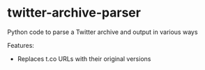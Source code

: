 # twitter-archive-parser
Python code to parse a Twitter archive and output in various ways

Features:
- Replaces t.co URLs with their original versions
